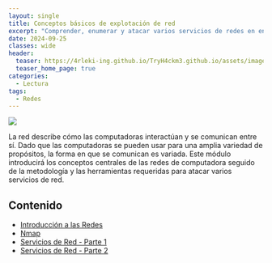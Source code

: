 ```yaml
---
layout: single
title: Conceptos básicos de explotación de red
excerpt: "Comprender, enumerar y atacar varios servicios de redes en entornos del mundo real."
date: 2024-09-25
classes: wide
header:
  teaser: https://4rleki-ing.github.io/TryH4ckm3.github.io/assets/images/Explotacion-Redes/Explotacion.png
  teaser_home_page: true
categories:
  - Lectura
tags:
  - Redes
---
```


<img src="https://4rleki-ing.github.io/TryH4ckm3.github.io/assets/images/Explotacion-Redes/Portada.jpg">

La red describe cómo las computadoras interactúan y se comunican entre sí. Dado que las computadoras se pueden usar para una amplia variedad de propósitos, la forma en que se comunican es variada. Este módulo introducirá los conceptos centrales de las redes de computadora seguido de la metodología y las herramientas requeridas para atacar varios servicios de red.

## Contenido
- [Introducción a las Redes]()
- [Nmap]()
- [Servicios de Red - Parte 1]()
- [Servicios de Red - Parte 2]()